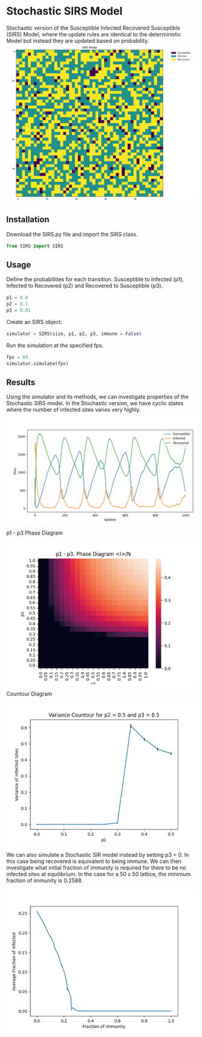 # Stochastic SIRS Model
Stochastic version of the Susceptible Infected Recovered Susceptible (SIRS) Model, where the update rules are identical to the deterministic Model but instead they are updated based on probability.
![SIRS](SIRS.gif)

## Installation
Download the SIRS.py file and import the SIRS class.
```python
from SIRS import SIRS
```

## Usage
Define the probabilities for each transition. Susceptible to Infected (p1), Infected to Recovered (p2) and Recovered to Susceptible (p3).
```python
p1 = 0.8
p2 = 0.1
p3 = 0.01
```
Create an SIRS object.
```python
simulator = SIRS(size, p1, p2, p3, immune = False)
```
Run the simulation at the specified fps.
```python
fps = 60
simulator.simulate(fps)
```
## Results
Using the simulator and its methods, we can investigate properties of the Stochastic SIRS model.
In the Stochastic version, we have cyclic states where the number of infected sites varies very highly.

![cyclic](cyclic.png)

p1 - p3 Phase Diagram

![Phase Diagram](phase_diagram.png)

Countour Diagram

![Countour Diagram](countour.png)

We can also simulate a Stochastic SIR model instead by setting p3 = 0. In this case being recovered is equivalent to being immune. We can then investigate what initial fraction of immunity is required for there to be no infected sites at equilibrium. In the case for a 50 x 50 lattice, the minimum fraction of immunity is 0.2588.

![immunity](immunity.png)
